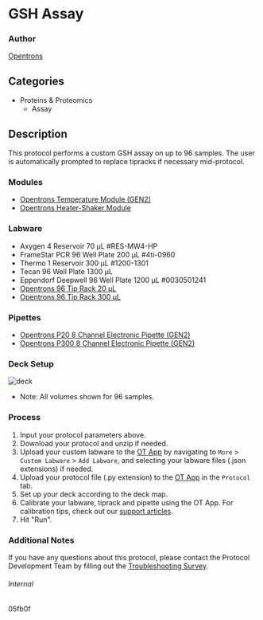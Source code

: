 # GSH Assay


### Author
[Opentrons](https://opentrons.com/)




## Categories
* Proteins & Proteomics
	* Assay


## Description
This protocol performs a custom GSH assay on up to 96 samples. The user is automatically prompted to replace tipracks if necessary mid-protocol.


### Modules
* [Opentrons Temperature Module (GEN2)](https://shop.opentrons.com/temperature-module-gen2/)
* [Opentrons Heater-Shaker Module](https://shop.opentrons.com/heater-shaker-module/)

### Labware
* Axygen 4 Reservoir 70 µL #RES-MW4-HP
* FrameStar PCR 96 Well Plate 200 µL #4ti-0960
* Thermo 1 Reservoir 300 µL #1200-1301
* Tecan 96 Well Plate 1300 µL
* Eppendorf Deepwell 96 Well Plate 1200 µL #0030501241
* [Opentrons 96 Tip Rack 20 µL](https://shop.opentrons.com/collections/opentrons-tips/products/opentrons-10ul-tips)
* [Opentrons 96 Tip Rack 300 µL](https://shop.opentrons.com/collections/opentrons-tips/products/opentrons-300ul-tips)


### Pipettes
* [Opentrons P20 8 Channel Electronic Pipette (GEN2)](https://shop.opentrons.com/8-channel-electronic-pipette/)
* [Opentrons P300 8 Channel Electronic Pipette (GEN2)](https://shop.opentrons.com/8-channel-electronic-pipette/)


### Deck Setup
![deck](https://opentrons-protocol-library-website.s3.amazonaws.com/custom-README-images/05fb0f/deck.png)

* Note: All volumes shown for 96 samples.


### Process
1. Input your protocol parameters above.
2. Download your protocol and unzip if needed.
3. Upload your custom labware to the [OT App](https://opentrons.com/ot-app) by navigating to `More` > `Custom Labware` > `Add Labware`, and selecting your labware files (.json extensions) if needed.
4. Upload your protocol file (.py extension) to the [OT App](https://opentrons.com/ot-app) in the `Protocol` tab.
5. Set up your deck according to the deck map.
6. Calibrate your labware, tiprack and pipette using the OT App. For calibration tips, check out our [support articles](https://support.opentrons.com/en/collections/1559720-guide-for-getting-started-with-the-ot-2).
7. Hit "Run".


### Additional Notes
If you have any questions about this protocol, please contact the Protocol Development Team by filling out the [Troubleshooting Survey](https://protocol-troubleshooting.paperform.co/).


###### Internal
05fb0f
